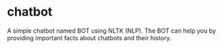 # chatbot
A simple chatbot named BOT using NLTK (NLP). The BOT can help you by providing important facts about chatbots and their history.
